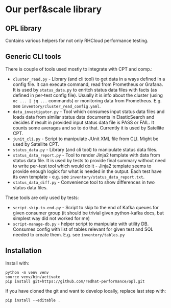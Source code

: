 Our perf&scale library
======================

OPL library
-----------

Contains various helpers for not only RHCloud performance testing.

Generic CLI tools
-----------------

There is couple of tools used mostly to integrate with CPT and comp.:

 * `cluster_read.py` - Library (and cli tool) to get data in a ways defined in
   a config file. It can execute command, read from Prometheus or Grafana. It
   is used by `status_data.py` to enritch status data files with facts (as
   defined in per-test config file). Usually it is info about the cluster
   (using `oc ... | jq ...` commands) or monitoring data from Prometheus.
   E.g. see `inventory/cluster_read_config.yaml`.
 * `data_investigator.py` - Tool which consumes input status data files
   and loads data from similar status data documents in ElasticSearch
   and decides if result in provided input status data file is PASS or FAIL.
   It counts some averages and so to do that. Currently it is used by
   Satellite CPT.
 * `junit_cli.py` - Script to manipulate JUnit XML file from CLI. Might be
   used by Satellite CPT.
 * `status_data.py` - Library (and cli tool) to manipulate status data files.
 * `status_data_report.py` - Tool to render Jinja2 template with data from
   status data file. It is used by tests to provide final summary without need
   to write per-test tool which would do it - Jinja2 template seems to provide
   enough logick for what is needed in the output. Each test have its own
   template - e.g. see `inventory/status_data_report.txt`.
 * `status_data_diff.py` - Convenience tool to show differences in two status
   data files.

These tools are only used by tests:

 * `script-skip-to-end.py` - Script to skip to the end of Kafka queues for
    given consumer group (it should be trivial given python-kafka docs, but
    simplest way did not worked for me)
 * `script-manage-db.py` - helper script to manipulate with utility DB.
   Consumes config with list of tables relevant for given test and SQL needed
   to create them. E.g. see `inventory/tables.py`

Installation
------------

Install with:

    python -m venv venv
    source venv/bin/activate
    pip install git+https://github.com/redhat-performance/opl.git

If you have cloned the git and want to develop locally, replace last step with:

    pip install --editable .
